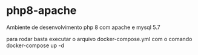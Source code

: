 # php8-apache

Ambiente de desenvolvimento php 8 com apache e mysql 5.7

para rodar basta executar o arquivo docker-compose.yml com o comando docker-compose up -d
